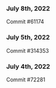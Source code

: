 ### July 8th, 2022

Commit #61174

### July 5th, 2022

Commit #314353


### July 4th, 2022

Commit #72281
